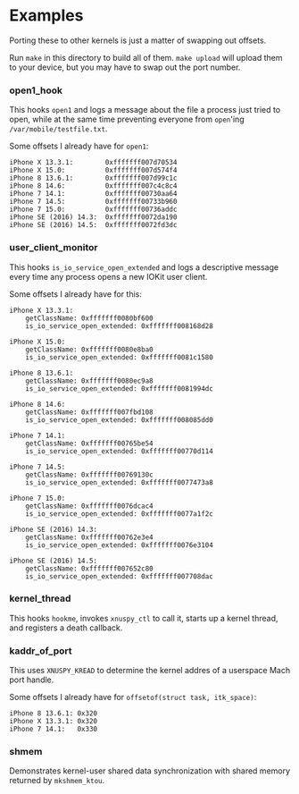 # Examples
Porting these to other kernels is just a matter of swapping out offsets.

Run `make` in this directory to build all of them. `make upload` will
upload them to your device, but you may have to swap out the port number.

### open1_hook
This hooks `open1` and logs a message about the file a process just tried
to open, while at the same time preventing everyone from `open`'ing
`/var/mobile/testfile.txt`.

Some offsets I already have for `open1`:

```
iPhone X 13.3.1:        0xfffffff007d70534
iPhone X 15.0:          0xfffffff007d574f4
iPhone 8 13.6.1:        0xfffffff007d99c1c
iPhone 8 14.6:          0xfffffff007c4c8c4
iPhone 7 14.1:          0xfffffff00730aa64
iPhone 7 14.5:          0xfffffff00733b960
iPhone 7 15.0:          0xfffffff00736addc
iPhone SE (2016) 14.3:  0xfffffff0072da190
iPhone SE (2016) 14.5:  0xfffffff0072fd3dc
```

### user_client_monitor
This hooks `is_io_service_open_extended` and logs a descriptive message every
time any process opens a new IOKit user client.

Some offsets I already have for this:

```
iPhone X 13.3.1:
    getClassName: 0xfffffff0080bf600
    is_io_service_open_extended: 0xfffffff008168d28

iPhone X 15.0:
    getClassName: 0xfffffff0080e8ba0
    is_io_service_open_extended: 0xfffffff0081c1580

iPhone 8 13.6.1:
    getClassName: 0xfffffff0080ec9a8
    is_io_service_open_extended: 0xfffffff0081994dc

iPhone 8 14.6:
    getClassName: 0xfffffff007fbd108
    is_io_service_open_extended: 0xfffffff008085dd0

iPhone 7 14.1:
    getClassName: 0xfffffff00765be54
    is_io_service_open_extended: 0xfffffff00770d114

iPhone 7 14.5:
    getClassName: 0xfffffff00769130c
    is_io_service_open_extended: 0xfffffff0077473a8

iPhone 7 15.0:
    getClassName: 0xfffffff0076dcac4
    is_io_service_open_extended: 0xfffffff0077a1f2c

iPhone SE (2016) 14.3:
    getClassName: 0xfffffff00762e3e4
    is_io_service_open_extended: 0xfffffff0076e3104

iPhone SE (2016) 14.5:
    getClassName: 0xfffffff007652c80
    is_io_service_open_extended: 0xfffffff007708dac
```

### kernel_thread
This hooks `hookme`, invokes `xnuspy_ctl` to call it, starts up a kernel
thread, and registers a death callback.

### kaddr_of_port
This uses `XNUSPY_KREAD` to determine the kernel addres of a userspace
Mach port handle.

Some offsets I already have for `offsetof(struct task, itk_space)`:

```
iPhone 8 13.6.1: 0x320
iPhone X 13.3.1: 0x320
iPhone 7 14.1:   0x330
```

### shmem
Demonstrates kernel-user shared data synchronization with shared memory
returned by `mkshmem_ktou`.
